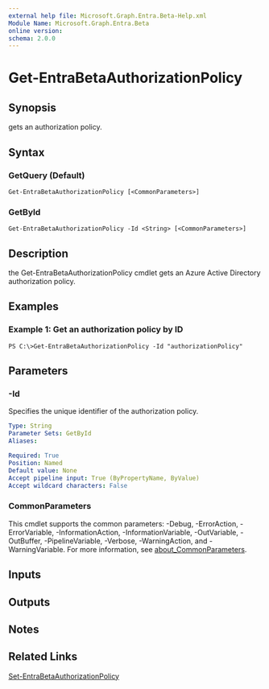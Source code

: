 ```yaml
---
external help file: Microsoft.Graph.Entra.Beta-Help.xml
Module Name: Microsoft.Graph.Entra.Beta
online version:
schema: 2.0.0
---
```


# Get-EntraBetaAuthorizationPolicy

## Synopsis
gets an authorization policy.

## Syntax

### GetQuery (Default)
```
Get-EntraBetaAuthorizationPolicy [<CommonParameters>]
```

### GetById
```
Get-EntraBetaAuthorizationPolicy -Id <String> [<CommonParameters>]
```

## Description
the Get-EntraBetaAuthorizationPolicy cmdlet gets an Azure Active Directory authorization policy.

## Examples

### Example 1: Get an authorization policy by ID
```
PS C:\>Get-EntraBetaAuthorizationPolicy -Id "authorizationPolicy"
```

## Parameters

### -Id
Specifies the unique identifier of the authorization policy.

```yaml
Type: String
Parameter Sets: GetById
Aliases:

Required: True
Position: Named
Default value: None
Accept pipeline input: True (ByPropertyName, ByValue)
Accept wildcard characters: False
```

### CommonParameters
This cmdlet supports the common parameters: -Debug, -ErrorAction, -ErrorVariable, -InformationAction, -InformationVariable, -OutVariable, -OutBuffer, -PipelineVariable, -Verbose, -WarningAction, and -WarningVariable. For more information, see [about_CommonParameters](https://go.microsoft.com/fwlink/?LinkID=113216).

## Inputs

## Outputs

## Notes

## Related Links

[Set-EntraBetaAuthorizationPolicy]()

